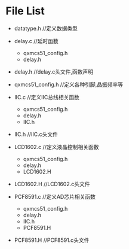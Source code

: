 # File List

* datatype.h //定义数据类型

* delay.c //延时函数
    * qxmcs51_config.h
    * delay.h

* delay.h //delay.c头文件,函数声明

* qxmcs51_config.h //定义各种引脚,晶振频率等

* IIC.c //定义IIC总线相关函数
    * qxmcs51_config.h
    * delay.h
    * IIC.h

* IIC.h //IIC.c头文件

* LCD1602.c //定义液晶控制相关函数
    * qxmcs51_config.h
    * delay.h
    * LCD1602.H

* LCD1602.H //LCD1602.c头文件

* PCF8591.c //定义AD芯片相关函数
    * qxmcs51_config.h
    * delay.h
    * IIC.h
    * PCF8591.H

* PCF8591.H //PCF8591.c头文件